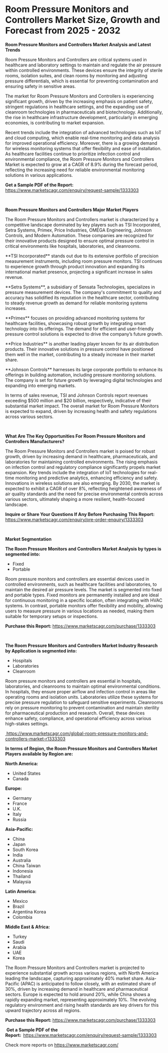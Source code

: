 <p><h1>Room Pressure Monitors and Controllers Market Size, Growth and Forecast from 2025 - 2032</h1></p><p><strong>Room Pressure Monitors and Controllers Market Analysis and Latest Trends</strong></p>
<p><p>Room Pressure Monitors and Controllers are critical systems used in healthcare and laboratory settings to maintain and regulate the air pressure within controlled environments. These devices ensure the integrity of sterile rooms, isolation suites, and clean rooms by monitoring and adjusting pressure differentials, which is essential for preventing contamination and ensuring safety in sensitive areas.</p><p>The market for Room Pressure Monitors and Controllers is experiencing significant growth, driven by the increasing emphasis on patient safety, stringent regulations in healthcare settings, and the expanding use of cleanroom technologies in pharmaceuticals and biotechnology. Additionally, the rise in healthcare infrastructure development, particularly in emerging economies, is contributing to market expansion.</p><p>Recent trends include the integration of advanced technologies such as IoT and cloud computing, which enable real-time monitoring and data analysis for improved operational efficiency. Moreover, there is a growing demand for wireless monitoring systems that offer flexibility and ease of installation. As healthcare facilities continue to prioritize infection control and environmental compliance, the Room Pressure Monitors and Controllers Market is expected to grow at a CAGR of 8.9% during the forecast period, reflecting the increasing need for reliable environmental monitoring solutions in various applications.</p></p>
<p><strong>Get a Sample PDF of the Report:&nbsp;</strong> <a href="https://www.marketscagr.com/enquiry/request-sample/1333303?utm_campaign=2470&utm_medium=2&utm_source=Github&utm_content=ia&utm_term=24032025&utm_id=room-pressure-monitors-and-controllers">https://www.marketscagr.com/enquiry/request-sample/1333303</a></p>
<p>&nbsp;</p>
<p><strong>Room Pressure Monitors and Controllers Major Market Players</strong></p>
<p><p>The Room Pressure Monitors and Controllers market is characterized by a competitive landscape dominated by key players such as TSI Incorporated, Setra Systems, Primex, Price Industries, OMEGA Engineering, Johnson Controls, and Modern Automation. These companies are recognized for their innovative products designed to ensure optimal pressure control in critical environments like hospitals, laboratories, and cleanrooms.</p><p>**TSI Incorporated** stands out due to its extensive portfolio of precision measurement instruments, including room pressure monitors. TSI continues to experience growth through product innovation and expanding its international market presence, projecting a significant increase in sales revenue.</p><p>**Setra Systems**, a subsidiary of Sensata Technologies, specializes in pressure measurement devices. The company's commitment to quality and accuracy has solidified its reputation in the healthcare sector, contributing to steady revenue growth as demand for reliable monitoring systems increases.</p><p>**Primex** focuses on providing advanced monitoring systems for healthcare facilities, showcasing robust growth by integrating smart technology into its offerings. The demand for efficient and user-friendly pressure control solutions is expected to drive the company’s future growth.</p><p>**Price Industries** is another leading player known for its air distribution products. Their innovative solutions in pressure control have positioned them well in the market, contributing to a steady increase in their market share.</p><p>**Johnson Controls** harnesses its large corporate portfolio to enhance its offerings in building automation, including pressure monitoring solutions. The company is set for future growth by leveraging digital technologies and expanding into emerging markets.</p><p>In terms of sales revenue, TSI and Johnson Controls report revenues exceeding $500 million and $20 billion, respectively, indicative of their substantial market impact. The overall market for Room Pressure Monitors is expected to expand, driven by increasing health and safety regulations across various sectors.</p></p>
<p>&nbsp;</p>
<p><strong>What Are The Key Opportunities For Room Pressure Monitors and Controllers Manufacturers?</strong></p>
<p><p>The Room Pressure Monitors and Controllers market is poised for robust growth, driven by increasing demand in healthcare, pharmaceuticals, and laboratories for maintaining controlled environments. The rising emphasis on infection control and regulatory compliance significantly propels market expansion. Key trends include the integration of IoT technologies for real-time monitoring and predictive analytics, enhancing efficiency and safety. Innovations in wireless solutions are also emerging. By 2030, the market is expected to exhibit a CAGR of over 8%, reflecting heightened awareness of air quality standards and the need for precise environmental controls across various sectors, ultimately shaping a more resilient, health-focused landscape.</p></p>
<p><strong>Inquire or Share Your Questions If Any Before Purchasing This Report:</strong> <a href="https://www.marketscagr.com/enquiry/pre-order-enquiry/1333303?utm_campaign=2470&utm_medium=2&utm_source=Github&utm_content=ia&utm_term=24032025&utm_id=room-pressure-monitors-and-controllers">https://www.marketscagr.com/enquiry/pre-order-enquiry/1333303</a></p>
<p>&nbsp;</p>
<p><strong>Market Segmentation</strong></p>
<p><strong>The Room Pressure Monitors and Controllers Market Analysis by types is segmented into:</strong></p>
<p><ul><li>Fixed</li><li>Portable</li></ul></p>
<p><p>Room pressure monitors and controllers are essential devices used in controlled environments, such as healthcare facilities and laboratories, to maintain the desired air pressure levels. The market is segmented into fixed and portable types. Fixed monitors are permanently installed and are ideal for continuous monitoring in a specific location, often integrating with HVAC systems. In contrast, portable monitors offer flexibility and mobility, allowing users to measure pressure in various locations as needed, making them suitable for temporary setups or inspections.</p></p>
<p><strong>Purchase this Report:&nbsp;</strong><a href="https://www.marketscagr.com/purchase/1333303?utm_campaign=2470&utm_medium=2&utm_source=Github&utm_content=ia&utm_term=24032025&utm_id=room-pressure-monitors-and-controllers">https://www.marketscagr.com/purchase/1333303</a></p>
<p>&nbsp;</p>
<p><strong>The Room Pressure Monitors and Controllers Market Industry Research by Application is segmented into:</strong></p>
<p><ul><li>Hospitals</li><li>Laboratories</li><li>Cleanroom</li></ul></p>
<p><p>Room pressure monitors and controllers are essential in hospitals, laboratories, and cleanrooms to maintain optimal environmental conditions. In hospitals, they ensure proper airflow and infection control in areas like operating rooms and isolation units. Laboratories utilize these systems for precise pressure regulation to safeguard sensitive experiments. Cleanrooms rely on pressure monitoring to prevent contamination and maintain sterility for pharmaceutical production and research. Overall, these devices enhance safety, compliance, and operational efficiency across various high-stakes settings.</p></p>
<p><a href="https://www.marketscagr.com/global-room-pressure-monitors-and-controllers-market-r1333303?utm_campaign=2470&utm_medium=2&utm_source=Github&utm_content=ia&utm_term=24032025&utm_id=room-pressure-monitors-and-controllers">&nbsp;https://www.marketscagr.com/global-room-pressure-monitors-and-controllers-market-r1333303</a></p>
<p><strong>In terms of Region, the Room Pressure Monitors and Controllers Market Players available by Region are:</strong></p>
<p>
    <p> <strong> North America: </strong>
        <ul>
            <li>United States</li>
            <li>Canada</li>
        </ul>
        </p> 
    <p> <strong> Europe: </strong>
        <ul>
            <li>Germany</li>
            <li>France</li>
            <li>U.K.</li>
            <li>Italy</li>
            <li>Russia</li>
        </ul>
        </p> 
    <p> <strong> Asia-Pacific: </strong>
        <ul>
            <li>China</li>
            <li>Japan</li>
            <li>South Korea</li>
            <li>India</li>
            <li>Australia</li>
            <li>China Taiwan</li>
            <li>Indonesia</li>
            <li>Thailand</li>
            <li>Malaysia</li>
        </ul>
        </p> 
    <p> <strong> Latin America: </strong>
        <ul>
            <li>Mexico</li>
            <li>Brazil</li>
            <li>Argentina Korea</li>
            <li>Colombia</li>
        </ul>
        </p> 
    <p> <strong> Middle East & Africa: </strong>
        <ul>
            <li>Turkey</li>
            <li>Saudi</li>
            <li>Arabia</li>
            <li>UAE</li>
            <li>Korea</li>
        </ul>
    </p>
    </p>
<p><p>The Room Pressure Monitors and Controllers market is projected to experience substantial growth across various regions, with North America leading the landscape, capturing approximately 40% market share. Asia-Pacific (APAC) is anticipated to follow closely, with an estimated share of 30%, driven by increasing demand in healthcare and pharmaceutical sectors. Europe is expected to hold around 20%, while China shows a rapidly expanding market, representing approximately 10%. The evolving regulatory environment and rising health standards are key drivers for this upward trajectory across all regions.</p></p>
<p><strong>Purchase this Report: </strong><a href="https://www.marketscagr.com/purchase/1333303?utm_campaign=2470&utm_medium=2&utm_source=Github&utm_content=ia&utm_term=24032025&utm_id=room-pressure-monitors-and-controllers">https://www.marketscagr.com/purchase/1333303</a></p>
<p>&nbsp;<strong>Get a Sample PDF of the Report:&nbsp;&nbsp;</strong><a href="https://www.marketscagr.com/enquiry/request-sample/1333303?utm_campaign=2470&utm_medium=2&utm_source=Github&utm_content=ia&utm_term=24032025&utm_id=room-pressure-monitors-and-controllers">https://www.marketscagr.com/enquiry/request-sample/1333303</a></p>
<p><strong></strong></p>
<p>Check more reports on <a href="https://www.marketscagr.com/?utm_campaign=2470&utm_medium=2&utm_source=Github&utm_content=ia&utm_term=24032025&utm_id=room-pressure-monitors-and-controllers">https://www.marketscagr.com/</a></p>